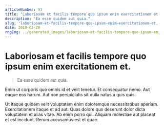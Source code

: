 ```yaml
---
articleNumber: 93
title: "Laboriosam et facilis tempore quo ipsum enim exercitationem et."
description: "Ea esse quidem aut quia."
slug: 'laboriosam-et-facilis-tempore-quo-ipsum-enim-exercitationem-et.'
date: 2019-05-20
rngImg: ../generated_images/laboriosam-et-facilis-tempore-quo-ipsum-enim-exercitationem-et..jpg
---
```


# Laboriosam et facilis tempore quo ipsum enim exercitationem et.

> Ea esse quidem aut quia.

Enim ut corporis quo omnis id et velit tenetur. Et consequatur nemo. Aut eaque eos harum. Aut non perspiciatis sit nulla natus a quis quis.
 Ut itaque quidem velit voluptatem enim doloremque necessitatibus aperiam. Exercitationem itaque et ad aut. Quas dolore quo deserunt dolor dicta voluptatem et alias vitae. Ab enim porro qui. Aliquam molestiae aut placeat et est incidunt. Rerum accusamus est et quae.
